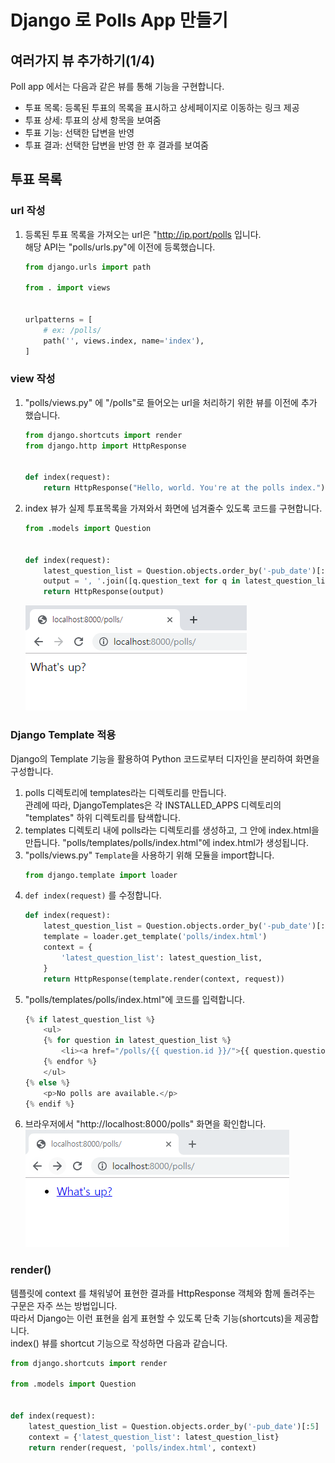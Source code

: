 # Django 로 Polls App 만들기

## 여러가지 뷰 추가하기(1/4)
Poll app 에서는 다음과 같은 뷰를 통해 기능을 구현합니다.  
- 투표 목록: 등록된 투표의 목록을 표시하고 상세페이지로 이동하는 링크 제공
- 투표 상세: 투표의 상세 항목을 보여줌
- 투표 기능: 선택한 답변을 반영
- 투표 결과: 선택한 답변을 반영 한 후 결과를 보여줌

## 투표 목록
### url 작성
1. 등록된 투표 목록을 가져오는 url은 "http://ip.port/polls 입니다.  
해당 API는 "polls/urls.py"에 이전에 등록했습니다.
    ```python
    from django.urls import path

    from . import views
    

    urlpatterns = [
        # ex: /polls/
        path('', views.index, name='index'),
    ]
    ```
### view 작성
1. "polls/views.py" 에 "/polls"로 들어오는  url을 처리하기 위한 뷰를 이전에 추가 했습니다.
    ```python
    from django.shortcuts import render
    from django.http import HttpResponse


    def index(request):
        return HttpResponse("Hello, world. You're at the polls index.")
    ```
1. index 뷰가 실제 투표목록을 가져와서 화면에 넘겨줄수 있도록 코드를 구현합니다.
    ```python
    from .models import Question

    
    def index(request):
        latest_question_list = Question.objects.order_by('-pub_date')[:5]
        output = ', '.join([q.question_text for q in latest_question_list])
        return HttpResponse(output)
    ```
    ![투표목록](image/list01.png)

### Django Template 적용
Django의 Template 기능을 활용하여 Python 코드로부터 디자인을 분리하여 화면을 구성합니다.  
1. polls 디렉토리에 templates라는 디렉토리를 만듭니다.  
관례에 따라, DjangoTemplates은 각 INSTALLED_APPS 디렉토리의 "templates" 하위 디렉토리를 탐색합니다.
1.  templates 디렉토리 내에 polls라는 디렉토리를 생성하고, 그 안에 index.html을 만듭니다. 
"polls/templates/polls/index.html"에 index.html가 생성됩니다. 
1. "polls/views.py" ```Template```을 사용하기 위해 모듈을 import합니다.
    ```python
    from django.template import loader
    ```
1. ```def index(request)``` 를 수정합니다.
    ```python
    def index(request):
        latest_question_list = Question.objects.order_by('-pub_date')[:5]
        template = loader.get_template('polls/index.html')
        context = {
            'latest_question_list': latest_question_list,
        }
        return HttpResponse(template.render(context, request))
    ```
1. "polls/templates/polls/index.html"에 코드를 입력합니다.
    ```python
    {% if latest_question_list %}
        <ul>
        {% for question in latest_question_list %}
            <li><a href="/polls/{{ question.id }}/">{{ question.question_text }}</a></li>
        {% endfor %}
        </ul>
    {% else %}
        <p>No polls are available.</p>
    {% endif %}
    ```
1. 브라우저에서 "http://localhost:8000/polls" 화면을 확인합니다.  
    ![투표목록](image/list02.png)

### render()
템플릿에 context 를 채워넣어 표현한 결과를 HttpResponse 객체와 함께 돌려주는 구문은 자주 쓰는 방법입니다.  
따라서 Django는 이런 표현을 쉽게 표현할 수 있도록 단축 기능(shortcuts)을 제공합니다.  
index() 뷰를 shortcut 기능으로 작성하면 다음과 같습니다.  
```python
from django.shortcuts import render

from .models import Question


def index(request):
    latest_question_list = Question.objects.order_by('-pub_date')[:5]
    context = {'latest_question_list': latest_question_list}
    return render(request, 'polls/index.html', context)
```